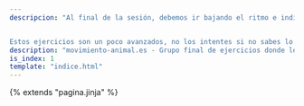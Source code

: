 ```yaml
---
descripcion: "Al final de la sesión, debemos ir bajando el ritmo e indicar al cuerpo que estamos terminando. Propongo aquí la forma de finalizar del yoga, donde los últimos ejercicios consisten en *invertir* el cuerpo. Ello deja una sensación de frescor y tranquilidad.


Estos ejercicios son un poco avanzados, no los intentes si no sabes lo que haces."
description: "movimiento-animal.es - Grupo final de ejercicios donde le indicamos al cuerpo que estamos terminando"
is_index: 1
template: "indice.html"
---
```

{% extends "pagina.jinja" %}